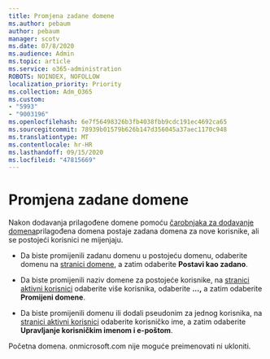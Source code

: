```yaml
---
title: Promjena zadane domene
ms.author: pebaum
author: pebaum
manager: scotv
ms.date: 07/8/2020
ms.audience: Admin
ms.topic: article
ms.service: o365-administration
ROBOTS: NOINDEX, NOFOLLOW
localization_priority: Priority
ms.collection: Adm_O365
ms.custom:
- "5993"
- "9003196"
ms.openlocfilehash: 6e7f56498326b3fb4038fbb9cdc191ec4692ca65
ms.sourcegitcommit: 78939b01579b626b147d356045a37aec1170c948
ms.translationtype: MT
ms.contentlocale: hr-HR
ms.lasthandoff: 09/15/2020
ms.locfileid: "47815669"
---
```

# <a name="change-default-domain"></a>Promjena zadane domene

Nakon dodavanja prilagođene domene pomoću [čarobnjaka za dodavanje domena](https://admin.microsoft.com/Adminportal#/Domains/Wizard)prilagođena domena postaje zadana domena za nove korisnike, ali se postojeći korisnici ne mijenjaju.

- Da biste promijenili zadanu domenu u postojeću domenu, odaberite domenu na [stranici domene](https://admin.microsoft.com/Adminportal/Home#/Domains), a zatim odaberite **Postavi kao zadano**.

- Da biste promijenili naziv domene za postojeće korisnike, na  [stranici aktivni korisnici](https://admin.microsoft.com/Adminportal/Home#/users) odaberite više korisnika, odaberite  **...,** a zatim odaberite  **Promijeni domene**.

- Da biste promijenili domenu ili dodali pseudonim za jednog korisnika, na [stranici aktivni korisnici](https://admin.microsoft.com/Adminportal/Home#/users) odaberite korisničko ime, a zatim odaberite  **Upravljanje korisničkim imenom i e-poštom**.

Početna domena. onmicrosoft.com nije moguće preimenovati ni ukloniti.